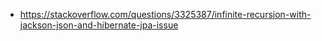 - https://stackoverflow.com/questions/3325387/infinite-recursion-with-jackson-json-and-hibernate-jpa-issue